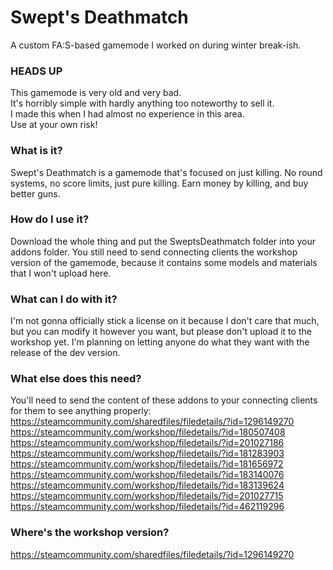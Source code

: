 # Swept's Deathmatch
A custom FA:S-based gamemode I worked on during winter break-ish.  

### HEADS UP
This gamemode is very old and very bad.  
It's horribly simple with hardly anything too noteworthy to sell it.  
I made this when I had almost no experience in this area.  
Use at your own risk!

### What is it?
Swept's Deathmatch is a gamemode that's focused on just killing.  No round systems, no score limits, just pure killing.  Earn money by killing, and buy better guns.

### How do I use it?
Download the whole thing and put the SweptsDeathmatch folder into your addons folder.  You still need to send connecting clients the workshop version of the gamemode, because it contains some models and materials that I won't upload here.

### What can I do with it?
I'm not gonna officially stick a license on it because I don't care that much, but you can modify it however you want, but please don't upload it to the workshop yet.  I'm planning on letting anyone do what they want with the release of the dev version.

### What else does this need?
You'll need to send the content of these addons to your connecting clients for them to see anything properly:
https://steamcommunity.com/sharedfiles/filedetails/?id=1296149270  
https://steamcommunity.com/workshop/filedetails/?id=180507408  
https://steamcommunity.com/workshop/filedetails/?id=201027186  
https://steamcommunity.com/workshop/filedetails/?id=181283903  
https://steamcommunity.com/workshop/filedetails/?id=181656972  
https://steamcommunity.com/workshop/filedetails/?id=183140076  
https://steamcommunity.com/workshop/filedetails/?id=183139624  
https://steamcommunity.com/workshop/filedetails/?id=201027715  
https://steamcommunity.com/workshop/filedetails/?id=462119296  

### Where's the workshop version?
https://steamcommunity.com/sharedfiles/filedetails/?id=1296149270
